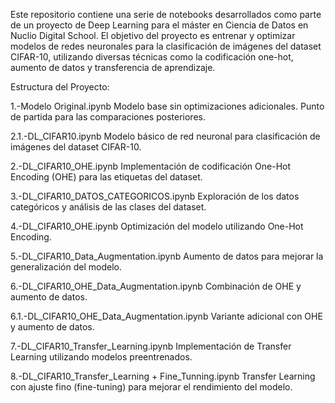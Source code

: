 Este repositorio contiene una serie de notebooks desarrollados como parte de un proyecto de Deep Learning para el máster en Ciencia de Datos en Nuclio Digital School. 
El objetivo del proyecto es entrenar y optimizar modelos de redes neuronales para la clasificación de imágenes del dataset CIFAR-10, utilizando diversas técnicas como la codificación one-hot, 
aumento de datos y transferencia de aprendizaje.

Estructura del Proyecto:

1.-Modelo Original.ipynb
Modelo base sin optimizaciones adicionales. Punto de partida para las comparaciones posteriores.

2.1.-DL_CIFAR10.ipynb
Modelo básico de red neuronal para clasificación de imágenes del dataset CIFAR-10.

2.-DL_CIFAR10_OHE.ipynb
Implementación de codificación One-Hot Encoding (OHE) para las etiquetas del dataset.

3.-DL_CIFAR10_DATOS_CATEGORICOS.ipynb
Exploración de los datos categóricos y análisis de las clases del dataset.

4.-DL_CIFAR10_OHE.ipynb
Optimización del modelo utilizando One-Hot Encoding.

5.-DL_CIFAR10_Data_Augmentation.ipynb
Aumento de datos para mejorar la generalización del modelo.

6.-DL_CIFAR10_OHE_Data_Augmentation.ipynb
Combinación de OHE y aumento de datos.

6.1.-DL_CIFAR10_OHE_Data_Augmentation.ipynb
Variante adicional con OHE y aumento de datos.

7.-DL_CIFAR10_Transfer_Learning.ipynb
Implementación de Transfer Learning utilizando modelos preentrenados.

8.-DL_CIFAR10_Transfer_Learning + Fine_Tunning.ipynb
Transfer Learning con ajuste fino (fine-tuning) para mejorar el rendimiento del modelo.
